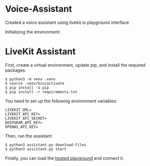 # Voice-Assistant
Created a voice assistant using livekit.io playground interface

Initializing the environment:

# LiveKit Assistant

First, create a virtual environment, update pip, and install the required packages:

```
$ python3 -m venv .venv
$ source .venv/bin/activate
$ pip install -U pip
$ pip install -r requirements.txt
```

You need to set up the following environment variables:

```
LIVEKIT_URL=
LIVEKIT_API_KEY=
LIVEKIT_API_SECRET=
DEEPGRAM_API_KEY=
OPENAI_API_KEY=
```

Then, run the assistant:

```
$ python3 assistant.py download-files
$ python3 assistant.py start
```

Finally, you can load the [hosted playground](https://agents-playground.livekit.io/) and connect it.
